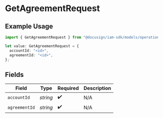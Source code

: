 # GetAgreementRequest

## Example Usage

```typescript
import { GetAgreementRequest } from "@docusign/iam-sdk/models/operations";

let value: GetAgreementRequest = {
  accountId: "<id>",
  agreementId: "<id>",
};
```

## Fields

| Field              | Type               | Required           | Description        |
| ------------------ | ------------------ | ------------------ | ------------------ |
| `accountId`        | *string*           | :heavy_check_mark: | N/A                |
| `agreementId`      | *string*           | :heavy_check_mark: | N/A                |